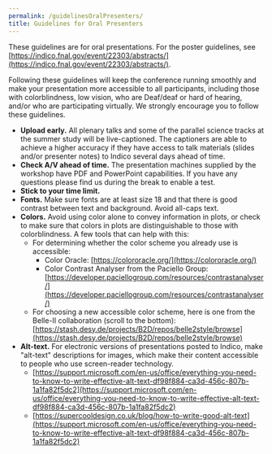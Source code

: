 ```yaml
---
permalink: /guidelinesOralPresenters/
title: Guidelines for Oral Presenters
---
```


These guidelines are for oral presentations. For the poster guidelines, see [https://indico.fnal.gov/event/22303/abstracts/](https://indico.fnal.gov/event/22303/abstracts/).

Following these guidelines will keep the conference running smoothly and make your presentation more accessible to all participants, including those with colorblindness, low vision, who are Deaf/deaf or hard of hearing, and/or who are participating virtually. We strongly encourage you to follow these guidelines.

* **Upload early.** All plenary talks and some of the parallel science tracks at the summer study will be live-captioned. The captioners are able to achieve a higher accuracy if they have access to talk materials (slides and/or presenter notes) to Indico several days ahead of time.
* **Check A/V ahead of time.** The presentation machines supplied by the workshop have PDF and PowerPoint capabilities. If you have any questions please find us during the break to enable a test.
* **Stick to your time limit.**
* **Fonts.** Make sure fonts are at least size 18 and that there is good contrast between text and background. Avoid all-caps text.
* **Colors.** Avoid using color alone to convey information in plots, or check to make sure that colors in plots are distinguishable to those with colorblindness. A few tools that can help with this:
  * For determining whether the color scheme you already use is accessible:
    * Color Oracle: [https://colororacle.org/](https://colororacle.org/)
    * Color Contrast Analyser from the Paciello Group: [https://developer.paciellogroup.com/resources/contrastanalyser/](https://developer.paciellogroup.com/resources/contrastanalyser/)
  * For choosing a new accessible color scheme, here is one from the Belle-II collaboration (scroll to the bottom): [https://stash.desy.de/projects/B2D/repos/belle2style/browse](https://stash.desy.de/projects/B2D/repos/belle2style/browse)
* **Alt-text.** For electronic versions of presentations posted to Indico, make "alt-text" descriptions for images, which make their content accessible to people who use screen-reader technology.
  * [https://support.microsoft.com/en-us/office/everything-you-need-to-know-to-write-effective-alt-text-df98f884-ca3d-456c-807b-1a1fa82f5dc2](https://support.microsoft.com/en-us/office/everything-you-need-to-know-to-write-effective-alt-text-df98f884-ca3d-456c-807b-1a1fa82f5dc2)
  * [https://supercooldesign.co.uk/blog/how-to-write-good-alt-text](https://support.microsoft.com/en-us/office/everything-you-need-to-know-to-write-effective-alt-text-df98f884-ca3d-456c-807b-1a1fa82f5dc2)
